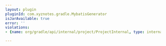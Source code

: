 ```yaml
---
layout: plugin
pluginId: com.xyznotes.gradle.MybatisGenerator
isJarAvailable: true
error: ''
violations:
- {name: org/gradle/api/internal/project/ProjectInternal, type: internal-api-usage}

---
```

